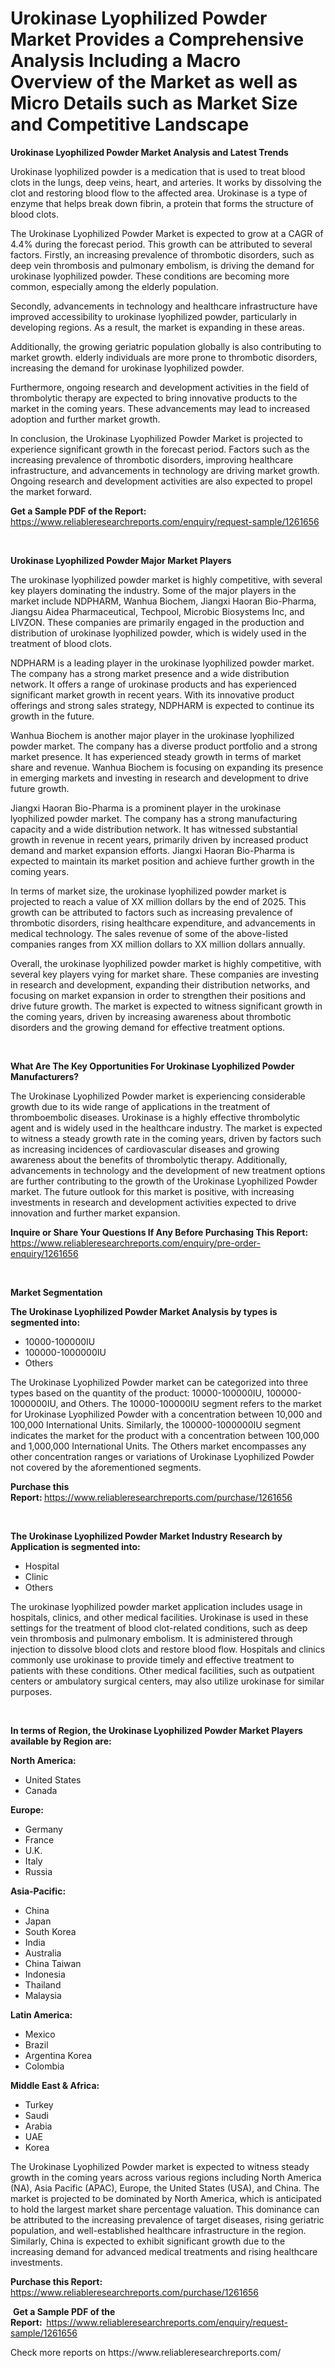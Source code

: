 <p><h1>Urokinase Lyophilized Powder Market Provides a Comprehensive Analysis Including a Macro Overview of the Market as well as Micro Details such as Market Size and Competitive Landscape</h1></p><p><strong>Urokinase Lyophilized Powder Market Analysis and Latest Trends</strong></p>
<p><p>Urokinase lyophilized powder is a medication that is used to treat blood clots in the lungs, deep veins, heart, and arteries. It works by dissolving the clot and restoring blood flow to the affected area. Urokinase is a type of enzyme that helps break down fibrin, a protein that forms the structure of blood clots.</p><p>The Urokinase Lyophilized Powder Market is expected to grow at a CAGR of 4.4% during the forecast period. This growth can be attributed to several factors. Firstly, an increasing prevalence of thrombotic disorders, such as deep vein thrombosis and pulmonary embolism, is driving the demand for urokinase lyophilized powder. These conditions are becoming more common, especially among the elderly population.</p><p>Secondly, advancements in technology and healthcare infrastructure have improved accessibility to urokinase lyophilized powder, particularly in developing regions. As a result, the market is expanding in these areas.</p><p>Additionally, the growing geriatric population globally is also contributing to market growth. elderly individuals are more prone to thrombotic disorders, increasing the demand for urokinase lyophilized powder.</p><p>Furthermore, ongoing research and development activities in the field of thrombolytic therapy are expected to bring innovative products to the market in the coming years. These advancements may lead to increased adoption and further market growth.</p><p>In conclusion, the Urokinase Lyophilized Powder Market is projected to experience significant growth in the forecast period. Factors such as the increasing prevalence of thrombotic disorders, improving healthcare infrastructure, and advancements in technology are driving market growth. Ongoing research and development activities are also expected to propel the market forward.</p></p>
<p><strong>Get a Sample PDF of the Report:&nbsp;</strong> <a href="https://www.reliableresearchreports.com/enquiry/request-sample/1261656">https://www.reliableresearchreports.com/enquiry/request-sample/1261656</a></p>
<p>&nbsp;</p>
<p><strong>Urokinase Lyophilized Powder Major Market Players</strong></p>
<p><p>The urokinase lyophilized powder market is highly competitive, with several key players dominating the industry. Some of the major players in the market include NDPHARM, Wanhua Biochem, Jiangxi Haoran Bio-Pharma, Jiangsu Aidea Pharmaceutical, Techpool, Microbic Biosystems Inc, and LIVZON. These companies are primarily engaged in the production and distribution of urokinase lyophilized powder, which is widely used in the treatment of blood clots.</p><p>NDPHARM is a leading player in the urokinase lyophilized powder market. The company has a strong market presence and a wide distribution network. It offers a range of urokinase products and has experienced significant market growth in recent years. With its innovative product offerings and strong sales strategy, NDPHARM is expected to continue its growth in the future.</p><p>Wanhua Biochem is another major player in the urokinase lyophilized powder market. The company has a diverse product portfolio and a strong market presence. It has experienced steady growth in terms of market share and revenue. Wanhua Biochem is focusing on expanding its presence in emerging markets and investing in research and development to drive future growth.</p><p>Jiangxi Haoran Bio-Pharma is a prominent player in the urokinase lyophilized powder market. The company has a strong manufacturing capacity and a wide distribution network. It has witnessed substantial growth in revenue in recent years, primarily driven by increased product demand and market expansion efforts. Jiangxi Haoran Bio-Pharma is expected to maintain its market position and achieve further growth in the coming years.</p><p>In terms of market size, the urokinase lyophilized powder market is projected to reach a value of XX million dollars by the end of 2025. This growth can be attributed to factors such as increasing prevalence of thrombotic disorders, rising healthcare expenditure, and advancements in medical technology. The sales revenue of some of the above-listed companies ranges from XX million dollars to XX million dollars annually.</p><p>Overall, the urokinase lyophilized powder market is highly competitive, with several key players vying for market share. These companies are investing in research and development, expanding their distribution networks, and focusing on market expansion in order to strengthen their positions and drive future growth. The market is expected to witness significant growth in the coming years, driven by increasing awareness about thrombotic disorders and the growing demand for effective treatment options.</p></p>
<p>&nbsp;</p>
<p><strong>What Are The Key Opportunities For Urokinase Lyophilized Powder Manufacturers?</strong></p>
<p><p>The Urokinase Lyophilized Powder market is experiencing considerable growth due to its wide range of applications in the treatment of thromboembolic diseases. Urokinase is a highly effective thrombolytic agent and is widely used in the healthcare industry. The market is expected to witness a steady growth rate in the coming years, driven by factors such as increasing incidences of cardiovascular diseases and growing awareness about the benefits of thrombolytic therapy. Additionally, advancements in technology and the development of new treatment options are further contributing to the growth of the Urokinase Lyophilized Powder market. The future outlook for this market is positive, with increasing investments in research and development activities expected to drive innovation and further market expansion.</p></p>
<p><strong>Inquire or Share Your Questions If Any Before Purchasing This Report:</strong> <a href="https://www.reliableresearchreports.com/enquiry/pre-order-enquiry/1261656">https://www.reliableresearchreports.com/enquiry/pre-order-enquiry/1261656</a></p>
<p>&nbsp;</p>
<p><strong>Market Segmentation</strong></p>
<p><strong>The Urokinase Lyophilized Powder Market Analysis by types is segmented into:</strong></p>
<p><ul><li>10000-100000IU</li><li>100000-1000000IU</li><li>Others</li></ul></p>
<p><p>The Urokinase Lyophilized Powder market can be categorized into three types based on the quantity of the product: 10000-100000IU, 100000-1000000IU, and Others. The 10000-100000IU segment refers to the market for Urokinase Lyophilized Powder with a concentration between 10,000 and 100,000 International Units. Similarly, the 100000-1000000IU segment indicates the market for the product with a concentration between 100,000 and 1,000,000 International Units. The Others market encompasses any other concentration ranges or variations of Urokinase Lyophilized Powder not covered by the aforementioned segments.</p></p>
<p><strong>Purchase this Report:&nbsp;</strong><a href="https://www.reliableresearchreports.com/purchase/1261656">https://www.reliableresearchreports.com/purchase/1261656</a></p>
<p>&nbsp;</p>
<p><strong>The Urokinase Lyophilized Powder Market Industry Research by Application is segmented into:</strong></p>
<p><ul><li>Hospital</li><li>Clinic</li><li>Others</li></ul></p>
<p><p>The urokinase lyophilized powder market application includes usage in hospitals, clinics, and other medical facilities. Urokinase is used in these settings for the treatment of blood clot-related conditions, such as deep vein thrombosis and pulmonary embolism. It is administered through injection to dissolve blood clots and restore blood flow. Hospitals and clinics commonly use urokinase to provide timely and effective treatment to patients with these conditions. Other medical facilities, such as outpatient centers or ambulatory surgical centers, may also utilize urokinase for similar purposes.</p></p>
<p>&nbsp;</p>
<p><strong>In terms of Region, the Urokinase Lyophilized Powder Market Players available by Region are:</strong></p>
<p>
    <p> <strong> North America: </strong>
        <ul>
            <li>United States</li>
            <li>Canada</li>
        </ul>
        </p> 
    <p> <strong> Europe: </strong>
        <ul>
            <li>Germany</li>
            <li>France</li>
            <li>U.K.</li>
            <li>Italy</li>
            <li>Russia</li>
        </ul>
        </p> 
    <p> <strong> Asia-Pacific: </strong>
        <ul>
            <li>China</li>
            <li>Japan</li>
            <li>South Korea</li>
            <li>India</li>
            <li>Australia</li>
            <li>China Taiwan</li>
            <li>Indonesia</li>
            <li>Thailand</li>
            <li>Malaysia</li>
        </ul>
        </p> 
    <p> <strong> Latin America: </strong>
        <ul>
            <li>Mexico</li>
            <li>Brazil</li>
            <li>Argentina Korea</li>
            <li>Colombia</li>
        </ul>
        </p> 
    <p> <strong> Middle East & Africa: </strong>
        <ul>
            <li>Turkey</li>
            <li>Saudi</li>
            <li>Arabia</li>
            <li>UAE</li>
            <li>Korea</li>
        </ul>
    </p>
    </p>
<p><p>The Urokinase Lyophilized Powder market is expected to witness steady growth in the coming years across various regions including North America (NA), Asia Pacific (APAC), Europe, the United States (USA), and China. The market is projected to be dominated by North America, which is anticipated to hold the largest market share percentage valuation. This dominance can be attributed to the increasing prevalence of target diseases, rising geriatric population, and well-established healthcare infrastructure in the region. Similarly, China is expected to exhibit significant growth due to the increasing demand for advanced medical treatments and rising healthcare investments.</p></p>
<p><strong>Purchase this Report: </strong><a href="https://www.reliableresearchreports.com/purchase/1261656">https://www.reliableresearchreports.com/purchase/1261656</a></p>
<p>&nbsp;<strong>Get a Sample PDF of the Report:&nbsp;&nbsp;</strong><a href="https://www.reliableresearchreports.com/enquiry/request-sample/1261656">https://www.reliableresearchreports.com/enquiry/request-sample/1261656</a></p>
<p><strong></strong></p>
<p>Check more reports on https://www.reliableresearchreports.com/</p>